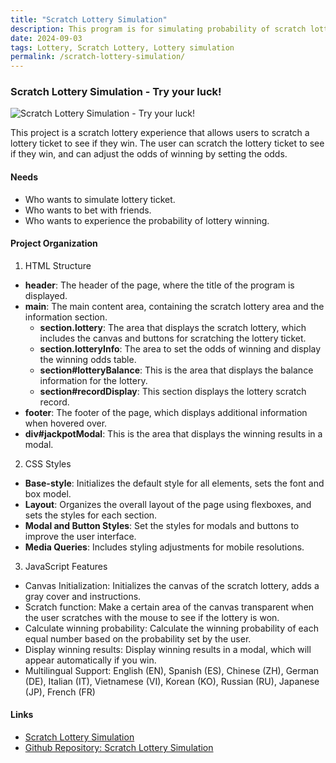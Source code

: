 ```yaml
---
title: "Scratch Lottery Simulation"
description: This program is for simulating probability of scratch lottery. You can adjust the rate of probability and test.
date: 2024-09-03
tags: Lottery, Scratch Lottery, Lottery simulation
permalink: /scratch-lottery-simulation/
---
```


### Scratch Lottery Simulation - Try your luck!

<img src="{{site.assets}}{{ page.permalink }}scratchlottery.JPG" alt="Scratch Lottery Simulation - Try your luck!">

This project is a scratch lottery experience that allows users to scratch a lottery ticket to see if they win. The user can scratch the lottery ticket to see if they win, and can adjust the odds of winning by setting the odds.

#### Needs

- Who wants to simulate lottery ticket.
- Who wants to bet with friends.
- Who wants to experience the probability of lottery winning.

#### Project Organization

1. HTML Structure

- **header**: The header of the page, where the title of the program is displayed.
- **main**: The main content area, containing the scratch lottery area and the information section.
  - **section.lottery**: The area that displays the scratch lottery, which includes the canvas and buttons for scratching the lottery ticket.
  - **section.lotteryInfo**: The area to set the odds of winning and display the winning odds table.
  - **section#lotteryBalance**: This is the area that displays the balance information for the lottery.
  - **section#recordDisplay**: This section displays the lottery scratch record.
- **footer**: The footer of the page, which displays additional information when hovered over.
- **div#jackpotModal**: This is the area that displays the winning results in a modal.

2. CSS Styles

- **Base-style**: Initializes the default style for all elements, sets the font and box model.
- **Layout**: Organizes the overall layout of the page using flexboxes, and sets the styles for each section.
- **Modal and Button Styles**: Set the styles for modals and buttons to improve the user interface.
- **Media Queries**: Includes styling adjustments for mobile resolutions.

3. JavaScript Features

- Canvas Initialization: Initializes the canvas of the scratch lottery, adds a gray cover and instructions.
- Scratch function: Make a certain area of the canvas transparent when the user scratches with the mouse to see if the lottery is won.
- Calculate winning probability: Calculate the winning probability of each equal number based on the probability set by the user.
- Display winning results: Display winning results in a modal, which will appear automatically if you win.
- Multilingual Support: English (EN), Spanish (ES), Chinese (ZH), German (DE), Italian (IT), Vietnamese (VI), Korean (KO), Russian (RU), Japanese (JP), French (FR)

#### Links

- [Scratch Lottery Simulation](https://saramjh.github.io/scratchLottery/)
- [Github Repository: Scratch Lottery Simulation](https://github.com/saramjh/scratchLottery)
